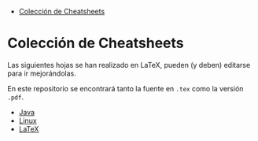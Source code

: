 - [Colección de Cheatsheets](#org6712c3e)


<a id="org6712c3e"></a>

# Colección de Cheatsheets

Las siguientes hojas se han realizado en LaTeX, pueden (y deben) editarse para ir mejorándolas.

En este repositorio se encontrará tanto la fuente en `.tex` como la versión `.pdf`.

-   [Java](./java/cheatsheet-java.pdf)
-   [Linux](./linux/cheatsheet-linux.pdf)
-   [LaTeX](./latex/cheatsheet-latex.pdf)
